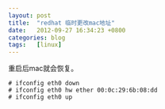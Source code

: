 ```yaml
---
layout: post
title:  "redhat 临时更改mac地址"
date:   2012-09-27 16:34:23 +0800
categories: blog
tags:   [linux]
---
```

重启后mac就会恢复。

    # ifconfig eth0 down
    # ifconfig eth0 hw ether 00:0c:29:6b:08:dd
    # ifconfig eth0 up
